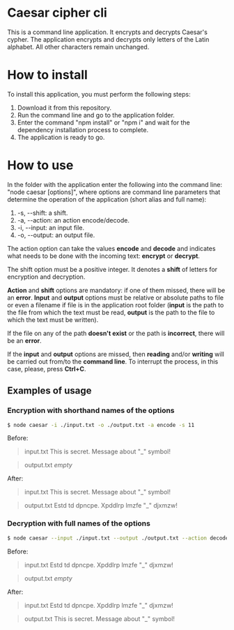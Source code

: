 # Caesar cipher cli

This is a command line application. It encrypts and decrypts Caesar's cypher.
The application encrypts and decrypts only letters of the Latin alphabet. All
other characters remain unchanged.

# How to install

To install this application, you must perform the following steps:
1. Download it from this repository.
2. Run the command line and go to the application folder.
3. Enter the command "npm install" or "npm i" and wait for the dependency installation
process to complete.
4. The application is ready to go.

# How to use

In the folder with the application enter the following into the command line: 
"node caesar [options]", where options are command line parameters that determine the
operation of the application (short alias and full name):
1. -s, --shift: a shift.
2. -a, --action: an action encode/decode.
3. -i, --input: an input file.
4. -o, --output: an output file.

The action option can take the values **encode** and **decode** and indicates what needs
to be done with the incoming text: **encrypt** or **decrypt**.

The shift option must be a positive integer. It denotes a **shift** of letters for
encryption and decryption.

**Action** and **shift** options are mandatory: if one of them missed, there will be 
an **error**. **Input** and **output** options must be relative or absolute paths to file
or even a filename if file is in the application root folder (**input** is the path to the
file from which the text must be read, **output** is the path to the
file to which the text must be written).

If the file on any of the path **doesn't exist** or the path is **incorrect**,
there will be an **error**.

If the **input** and **output** options are missed, then **reading** and/or **writing**
will be carried out from/to the **command line**. To interrupt the process, in this case,
please, press **Ctrl+C**.

## Examples of usage

### Encryption with shorthand names of the options

```bash
$ node caesar -i ./input.txt -o ./output.txt -a encode -s 11
```

Before:

> input.txt
> This is secret. Message about "_" symbol!

> output.txt
> *empty*

After:

> input.txt
> This is secret. Message about "_" symbol!

> output.txt
> Estd td dpncpe. Xpddlrp lmzfe "_" djxmzw!

### Decryption with full names of the options

```bash
$ node caesar --input ./input.txt --output ./output.txt --action decode --shift 11
```

Before:

> input.txt
> Estd td dpncpe. Xpddlrp lmzfe "_" djxmzw!

> output.txt
> *empty*

After:

> input.txt
> Estd td dpncpe. Xpddlrp lmzfe "_" djxmzw!

> output.txt
> This is secret. Message about "_" symbol!